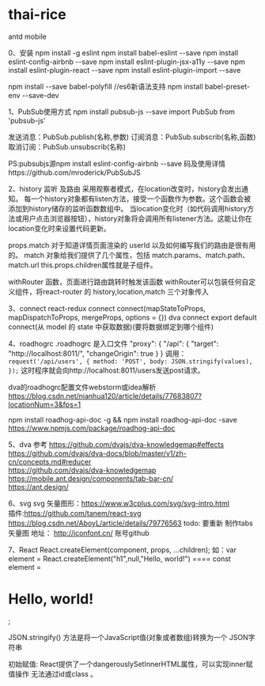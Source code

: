 # thai-rice

antd mobile 

0、安装
npm install -g eslint
npm install  babel-eslint --save
npm install eslint-config-airbnb  --save
npm install eslint-plugin-jsx-a11y  --save
npm install eslint-plugin-react  --save
npm install eslint-plugin-import  --save

npm install --save babel-polyfill  //es6新语法支持
npm install babel-preset-env --save-dev


1、PubSub使用方式
npm install pubsub-js --save
import PubSub from 'pubsub-js'

发送消息：PubSub.publish(名称,参数)
订阅消息：PubSub.subscrib(名称,函数)
取消订阅：PubSub.unsubscrib(名称)

PS:pubsubjs源npm install eslint-config-airbnb --save
码及使用详情https://github.com/mroderick/PubSubJS


2、history 监听 及路由
采用观察者模式，在location改变时，history会发出通知。
每一个history对象都有listen方法，接受一个函数作为参数。这个函数会被添加到history储存的监听函数数组中。
当location变化时（如代码调用history方法或用户点击浏览器按钮），history对象将会调用所有listener方法。这能让你在location变化时来设置代码更新。

props.match 对于知道详情页面渲染的 userId 以及如何编写我们的路由是很有用的。
match 对象给我们提供了几个属性，包括 match.params、match.path、match.url
this.props.children属性就是子组件。

withRouter 函数，页面进行路由跳转时触发该函数
withRouter可以包装任何自定义组件，将react-router 的 history,location,match 三个对象传入

3、connect
react-redux  connect      connect(mapStateToProps, mapDispatchToProps, mergeProps, options = {}) 
dva          connect      export default connect(从 model 的 state 中获取数据)(要将数据绑定到哪个组件)

4、roadhogrc
.roadhogrc 是入口文件
"proxy": { "/api": { "target": "http://localhost:8011/", "changeOrigin": true } }
调用：
`request('/api/users', {
  method: 'POST',
  body: JSON.stringify(values),
});`
这时程序就会向http://localhost:8011/users发送post请求。

dva的roadhogrc配置文件webstorm或idea解析
https://blog.csdn.net/nianhua120/article/details/77683807?locationNum=3&fps=1

npm install roadhog-api-doc -g  &&  npm install roadhog-api-doc -save    
https://www.npmjs.com/package/roadhog-api-doc

5、dva  参考 
https://github.com/dvajs/dva-knowledgemap#effects  
https://github.com/dvajs/dva-docs/blob/master/v1/zh-cn/concepts.md#reducer  
https://github.com/dvajs/dva-knowledgemap
https://mobile.ant.design/components/tab-bar-cn/   
https://ant.design/

6、svg
svg 矢量图形：https://www.w3cplus.com/svg/svg-intro.html          
插件:https://github.com/tanem/react-svg    
https://blog.csdn.net/AboyL/article/details/79776563 
todo: 要重新 制作tabs矢量图  地址： http://iconfont.cn/ 账号github    

7、React
React.createElement(component, props, ...children); 
如：var element = React.createElement("h1",null,"Hello, world!") ====  const element =  <h1>Hello, world!</h1>;

JSON.stringify() 方法是将一个JavaScript值(对象或者数组)转换为一个 JSON字符串

初始赋值: React提供了一个dangerouslySetInnerHTML属性，可以实现inner赋值操作 无法通过id或class  。 